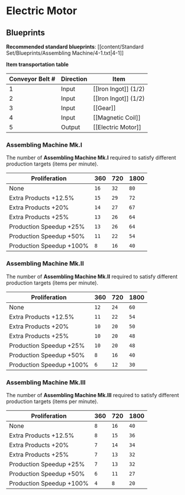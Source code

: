 # Electric Motor

## Blueprints

**Recommended standard blueprints**: [[content/Standard Set/Blueprints/Assembling Machine/4-1.txt|4-1]]

**Item transportation table**

| Conveyor Belt # | Direction | Item                 |
| --------------- | --------- | -------------------- |
| 1               | Input     | [[Iron Ingot]] (1/2) |
| 2               | Input     | [[Iron Ingot]] (1/2) |
| 3               | Input     | [[Gear]]             |
| 4               | Input     | [[Magnetic Coil]]    |
| 5               | Output    | [[Electric Motor]]   | 

### Assembling Machine Mk.I

The number of **Assembling Machine Mk.I** required to satisfy different production targets (items per minute).

| Proliferation            | 360  | 720  | 1800 |
| ------------------------ | ---- | ---- | ---- |
| None                     | `16` | `32` | `80` |
| Extra Products +12.5%    | `15` | `29` | `72` |
| Extra Products +20%      | `14` | `27` | `67` |
| Extra Products +25%      | `13` | `26` | `64` |
| Production Speedup +25%  | `13` | `26` | `64` |
| Production Speedup +50%  | `11` | `22` | `54` |
| Production Speedup +100% | `8`  | `16` | `40` |

### Assembling Machine Mk.II

The number of **Assembling Machine Mk.II** required to satisfy different production targets (items per minute).

| Proliferation            | 360  | 720  | 1800 |
| ------------------------ | ---- | ---- | ---- |
| None                     | `12` | `24` | `60` |
| Extra Products +12.5%    | `11` | `22` | `54` |
| Extra Products +20%      | `10` | `20` | `50` |
| Extra Products +25%      | `10` | `20` | `48` |
| Production Speedup +25%  | `10` | `20` | `48` |
| Production Speedup +50%  | `8`  | `16` | `40` |
| Production Speedup +100% | `6`  | `12` | `30` |

### Assembling Machine Mk.III

The number of **Assembling Machine Mk.III** required to satisfy different production targets (items per minute).

| Proliferation            | 360 | 720  | 1800 |
| ------------------------ | --- | ---- | ---- |
| None                     | `8` | `16` | `40` |
| Extra Products +12.5%    | `8` | `15` | `36` |
| Extra Products +20%      | `7` | `14` | `34` |
| Extra Products +25%      | `7` | `13` | `32` |
| Production Speedup +25%  | `7` | `13` | `32` |
| Production Speedup +50%  | `6` | `11` | `27` |
| Production Speedup +100% | `4` | `8`  | `20` |

